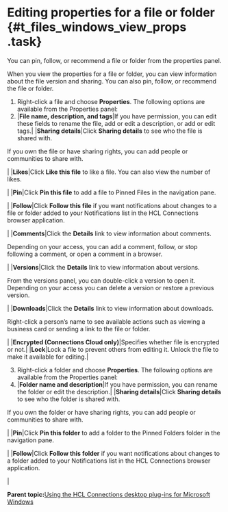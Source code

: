 # Editing properties for a file or folder {#t_files_windows_view_props .task}

You can pin, follow, or recommend a file or folder from the properties panel.

When you view the properties for a file or folder, you can view information about the file version and sharing. You can also pin, follow, or recommend the file or folder.

1.  Right-click a file and choose **Properties**. The following options are available from the Properties panel:
2.  |**File name, description, and tags**|If you have permission, you can edit these fields to rename the file, add or edit a description, or add or edit tags.|
|**Sharing details**|Click **Sharing details** to see who the file is shared with.

If you own the file or have sharing rights, you can add people or communities to share with.

|
|**Likes**|Click **Like this file** to like a file. You can also view the number of likes.

|
|**Pin**|Click **Pin this file** to add a file to Pinned Files in the navigation pane.

|
|**Follow**|Click **Follow this file** if you want notifications about changes to a file or folder added to your Notifications list in the HCL Connections browser application.

|
|**Comments**|Click the **Details** link to view information about comments.

Depending on your access, you can add a comment, follow, or stop following a comment, or open a comment in a browser.

|
|**Versions**|Click the **Details** link to view information about versions.

From the versions panel, you can double-click a version to open it. Depending on your access you can delete a version or restore a previous version.

|
|**Downloads**|Click the **Details** link to view information about downloads.

Right-click a person’s name to see available actions such as viewing a business card or sending a link to the file or folder.

|
|**Encrypted \(Connections Cloud only\)**|Specifies whether file is encrypted or not.|
|**Lock**|Lock a file to prevent others from editing it. Unlock the file to make it available for editing.|

3.  Right-click a folder and choose **Properties**. The following options are available from the Properties panel:
4.  |**Folder name and description**|If you have permission, you can rename the folder or edit the description.|
|**Sharing details**|Click **Sharing details** to see who the folder is shared with.

If you own the folder or have sharing rights, you can add people or communities to share with.

|
|**Pin**|Click **Pin this folder** to add a folder to the Pinned Folders folder in the navigation pane.

|
|**Follow**|Click **Follow this folder** if you want notifications about changes to a folder added to your Notifications list in the HCL Connections browser application.

|


**Parent topic:**[Using the HCL Connections desktop plug-ins for Microsoft Windows](../../connectors/enduser/c_ms_plugins_win_explorer.md)

